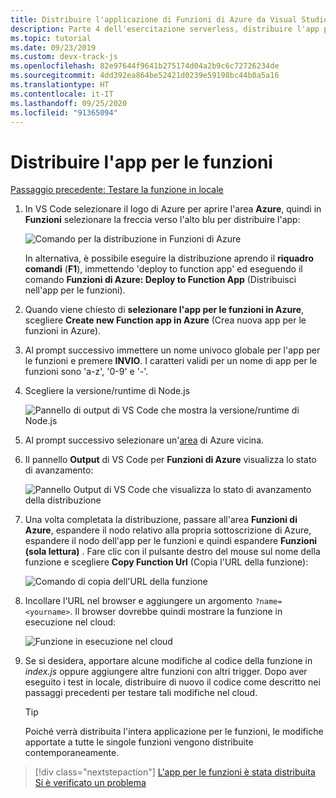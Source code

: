 ```yaml
---
title: Distribuire l'applicazione di Funzioni di Azure da Visual Studio Code
description: Parte 4 dell'esercitazione serverless, distribuire l'app per le funzioni nel cloud.
ms.topic: tutorial
ms.date: 09/23/2019
ms.custom: devx-track-js
ms.openlocfilehash: 82e97644f9641b275174d04a2b9c6c72726234de
ms.sourcegitcommit: 4dd392ea864be52421d0239e59198bc44b0a5a16
ms.translationtype: HT
ms.contentlocale: it-IT
ms.lasthandoff: 09/25/2020
ms.locfileid: "91365094"
---
```

# <a name="deploy-the-functions-app"></a>Distribuire l'app per le funzioni

[Passaggio precedente: Testare la funzione in locale](tutorial-vscode-serverless-node-03.md)

1. In VS Code selezionare il logo di Azure per aprire l'area **Azure**, quindi in **Funzioni** selezionare la freccia verso l'alto blu per distribuire l'app:

    ![Comando per la distribuzione in Funzioni di Azure](media/functions-extension/deploy-app.png)

    In alternativa, è possibile eseguire la distribuzione aprendo il **riquadro comandi** (**F1**), immettendo 'deploy to function app' ed eseguendo il comando **Funzioni di Azure: Deploy to Function App** (Distribuisci nell'app per le funzioni).

1. Quando viene chiesto di **selezionare l'app per le funzioni in Azure**, scegliere **Create new Function app in Azure** (Crea nuova app per le funzioni in Azure).

1. Al prompt successivo immettere un nome univoco globale per l'app per le funzioni e premere **INVIO**. I caratteri validi per un nome di app per le funzioni sono 'a-z', '0-9' e '-'.

1. Scegliere la versione/runtime di Node.js

    ![Pannello di output di VS Code che mostra la versione/runtime di Node.js](media/functions-extension/nodejs-runtime-version.png)

1. Al prompt successivo selezionare un'[area](https://azure.microsoft.com/regions/) di Azure vicina.

1. Il pannello **Output** di VS Code per **Funzioni di Azure** visualizza lo stato di avanzamento:

    ![Pannello Output di VS Code che visualizza lo stato di avanzamento della distribuzione](media/functions-extension/deploy-progress.png)

1. Una volta completata la distribuzione, passare all'area **Funzioni di Azure**, espandere il nodo relativo alla propria sottoscrizione di Azure, espandere il nodo dell'app per le funzioni e quindi espandere **Funzioni (sola lettura)** . Fare clic con il pulsante destro del mouse sul nome della funzione e scegliere **Copy Function Url** (Copia l'URL della funzione):

    ![Comando di copia dell'URL della funzione](media/functions-extension/copy-function-url-command.png)

1. Incollare l'URL nel browser e aggiungere un argomento `?name=<yourname>`. Il browser dovrebbe quindi mostrare la funzione in esecuzione nel cloud:

    ![Funzione in esecuzione nel cloud](media/functions-extension/remote-test-browser.png)

1. Se si desidera, apportare alcune modifiche al codice della funzione in *index.js* oppure aggiungere altre funzioni con altri trigger. Dopo aver eseguito i test in locale, distribuire di nuovo il codice come descritto nei passaggi precedenti per testare tali modifiche nel cloud.

    > [!TIP]
    > Poiché verrà distribuita l'intera applicazione per le funzioni, le modifiche apportate a tutte le singole funzioni vengono distribuite contemporaneamente.

> [!div class="nextstepaction"]
> [L'app per le funzioni è stata distribuita](tutorial-vscode-serverless-node-05.md) [Si è verificato un problema](https://www.research.net/r/PWZWZ52?tutorial=node-deployment-azurefunctions&step=deploy-app)
